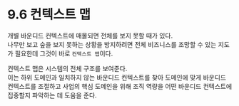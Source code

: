 # 9.6 컨텍스트 맵

개별 바운디드 컨텍스트에 매몰되면 전체를 보지 못할 때가 있다.  
나무만 보고 숲을 보지 못하는 상황을 방지하려면 전체 비즈니스를 조망할 수 있는 지도가 필요한데 그것이 바로 `컨텍스트 맵`이다.

컨텍스트 맵은 시스템의 전체 구조를 보여준다.  
이는 하위 도메인과 일치하지 않는 바운디드 컨텍스트를 찾아 도메인에 맞게 바운디드 컨텍스트를 조절하고 사업의 핵심 도메인을 위해 조직 역량을 어떤 바운디드 컨텍스트에 집중할지 파악하는 데 도움을 준다.
